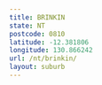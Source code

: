```yaml
---
title: BRINKIN
state: NT
postcode: 0810
latitude: -12.381806
longitude: 130.866242
url: /nt/brinkin/
layout: suburb
---
```

